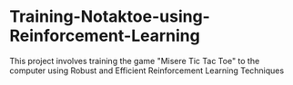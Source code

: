 # Training-Notaktoe-using-Reinforcement-Learning
This project involves training the game "Misere Tic Tac Toe" to the computer using Robust and Efficient Reinforcement Learning Techniques
